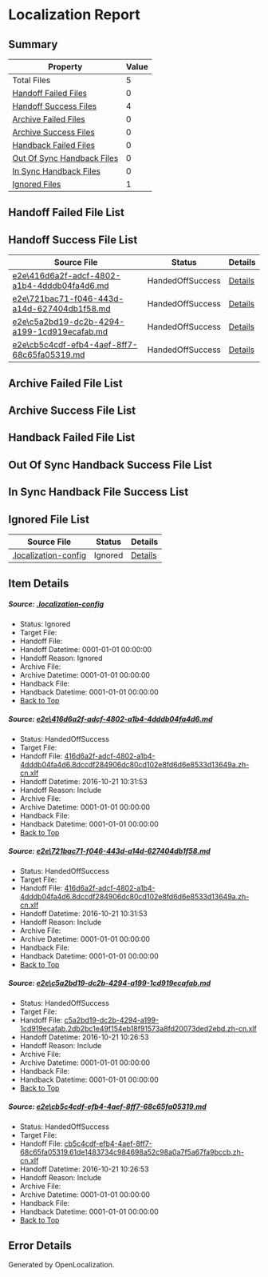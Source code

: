 # <a name='report-top'></a> Localization Report

## Summary
 Property | Value 
 -------- | ----- 
 Total Files | 5
[ Handoff Failed Files ](#handoff-failed-list)| 0
[ Handoff Success Files ](#handoff-success-list)| 4
[ Archive Failed Files ](#archive-failed-list)| 0
[ Archive Success Files ](#archive-success-list)| 0
[ Handback Failed Files ](#handback-failed-list)| 0
[ Out Of Sync Handback Files ](#outofsync-handback-success-list)| 0
[ In Sync Handback Files ](#insync-handback-success-list)| 0
[ Ignored Files ](#ignored-list)| 1

## <a name='handoff-failed-list'></a> Handoff Failed File List

## <a name='handoff-success-list'></a> Handoff Success File List
 Source File | Status | Details 
 ----------- | ------ | ------- 
 [e2e\416d6a2f-adcf-4802-a1b4-4dddb04fa4d6.md](https://github.com/OpenLocalizationTestOrg/ol-test0/blob/0379e5e5428cbaa8d5feec2f6c7ac478377a45c3/e2e/416d6a2f-adcf-4802-a1b4-4dddb04fa4d6.md) | HandedOffSuccess | [Details](#3c4104948f90f022d5c46e3d6168a3e2c912f7c21)
 [e2e\721bac71-f046-443d-a14d-627404db1f58.md](https://github.com/OpenLocalizationTestOrg/ol-test0/blob/0379e5e5428cbaa8d5feec2f6c7ac478377a45c3/e2e/721bac71-f046-443d-a14d-627404db1f58.md) | HandedOffSuccess | [Details](#3c4104948f90f022d5c46e3d6168a3e2c912f7c22)
 [e2e\c5a2bd19-dc2b-4294-a199-1cd919ecafab.md](https://github.com/OpenLocalizationTestOrg/ol-test0/blob/06d3d676e00a1f00fb4fb417218f946d6b055ce6/e2e/c5a2bd19-dc2b-4294-a199-1cd919ecafab.md) | HandedOffSuccess | [Details](#6de655c35a4285de56e12d4a7ceb9c079f07bf203)
 [e2e\cb5c4cdf-efb4-4aef-8ff7-68c65fa05319.md](https://github.com/OpenLocalizationTestOrg/ol-test0/blob/06d3d676e00a1f00fb4fb417218f946d6b055ce6/e2e/cb5c4cdf-efb4-4aef-8ff7-68c65fa05319.md) | HandedOffSuccess | [Details](#4c3ef51738d53aabc47db9256907927a6c6093d64)

## <a name='archive-failed-list'></a> Archive Failed File List

## <a name='archive-success-list'></a> Archive Success File List

## <a name='handback-failed-list'></a> Handback Failed File List

## <a name='outofsync-handback-success-list'></a> Out Of Sync Handback Success File List

## <a name='insync-handback-success-list'></a> In Sync Handback File Success List

## <a name='ignored-list'></a> Ignored File List
 Source File | Status | Details 
 ----------- | ------ | ------- 
 [.localization-config](https://github.com/OpenLocalizationTestOrg/ol-test0/blob/0379e5e5428cbaa8d5feec2f6c7ac478377a45c3/.localization-config) | Ignored | [Details](#c268a05ecaa7ec85942ed632c29928ee5bd6da8d0)

## Item Details
##### <a name='c268a05ecaa7ec85942ed632c29928ee5bd6da8d0'></a> Source: [.localization-config](https://github.com/OpenLocalizationTestOrg/ol-test0/blob/0379e5e5428cbaa8d5feec2f6c7ac478377a45c3/.localization-config)
* Status: Ignored
* Target File: 
* Handoff File: 
* Handoff Datetime: 0001-01-01 00:00:00
* Handoff Reason: Ignored
* Archive File: 
* Archive Datetime: 0001-01-01 00:00:00
* Handback File: 
* Handback Datetime: 0001-01-01 00:00:00
* [Back to Top](#report-top)

##### <a name='3c4104948f90f022d5c46e3d6168a3e2c912f7c21'></a> Source: [e2e\416d6a2f-adcf-4802-a1b4-4dddb04fa4d6.md](https://github.com/OpenLocalizationTestOrg/ol-test0/blob/0379e5e5428cbaa8d5feec2f6c7ac478377a45c3/e2e/416d6a2f-adcf-4802-a1b4-4dddb04fa4d6.md)
* Status: HandedOffSuccess
* Target File: 
* Handoff File: [416d6a2f-adcf-4802-a1b4-4dddb04fa4d6.8dccdf284906dc80cd102e8fd6d6e8533d13649a.zh-cn.xlf](https://github.com/OpenLocalizationTestOrg/ol-test0-handoff/blob/5fca273791b889c55021240299061fa6cc39136b/ol-handoff/OpenLocalizationTestOrg/ol-test0-zhcn/shujia/ht/416d6a2f-adcf-4802-a1b4-4dddb04fa4d6.8dccdf284906dc80cd102e8fd6d6e8533d13649a.zh-cn.xlf)
* Handoff Datetime: 2016-10-21 10:31:53
* Handoff Reason: Include
* Archive File: 
* Archive Datetime: 0001-01-01 00:00:00
* Handback File: 
* Handback Datetime: 0001-01-01 00:00:00
* [Back to Top](#report-top)

##### <a name='3c4104948f90f022d5c46e3d6168a3e2c912f7c22'></a> Source: [e2e\721bac71-f046-443d-a14d-627404db1f58.md](https://github.com/OpenLocalizationTestOrg/ol-test0/blob/0379e5e5428cbaa8d5feec2f6c7ac478377a45c3/e2e/721bac71-f046-443d-a14d-627404db1f58.md)
* Status: HandedOffSuccess
* Target File: 
* Handoff File: [416d6a2f-adcf-4802-a1b4-4dddb04fa4d6.8dccdf284906dc80cd102e8fd6d6e8533d13649a.zh-cn.xlf](https://github.com/OpenLocalizationTestOrg/ol-test0-handoff/blob/5fca273791b889c55021240299061fa6cc39136b/ol-handoff/OpenLocalizationTestOrg/ol-test0-zhcn/shujia/ht/416d6a2f-adcf-4802-a1b4-4dddb04fa4d6.8dccdf284906dc80cd102e8fd6d6e8533d13649a.zh-cn.xlf)
* Handoff Datetime: 2016-10-21 10:31:53
* Handoff Reason: Include
* Archive File: 
* Archive Datetime: 0001-01-01 00:00:00
* Handback File: 
* Handback Datetime: 0001-01-01 00:00:00
* [Back to Top](#report-top)

##### <a name='6de655c35a4285de56e12d4a7ceb9c079f07bf203'></a> Source: [e2e\c5a2bd19-dc2b-4294-a199-1cd919ecafab.md](https://github.com/OpenLocalizationTestOrg/ol-test0/blob/06d3d676e00a1f00fb4fb417218f946d6b055ce6/e2e/c5a2bd19-dc2b-4294-a199-1cd919ecafab.md)
* Status: HandedOffSuccess
* Target File: 
* Handoff File: [c5a2bd19-dc2b-4294-a199-1cd919ecafab.2db2bc1e49f154eb18f91573a8fd20073ded2ebd.zh-cn.xlf](https://github.com/OpenLocalizationTestOrg/ol-test0-handoff/blob/8bbcc022c398841e336fc714e06cf6422f89fd96/ol-handoff/OpenLocalizationTestOrg/ol-test0-zhcn/shujia/ht/c5a2bd19-dc2b-4294-a199-1cd919ecafab.2db2bc1e49f154eb18f91573a8fd20073ded2ebd.zh-cn.xlf)
* Handoff Datetime: 2016-10-21 10:26:53
* Handoff Reason: Include
* Archive File: 
* Archive Datetime: 0001-01-01 00:00:00
* Handback File: 
* Handback Datetime: 0001-01-01 00:00:00
* [Back to Top](#report-top)

##### <a name='4c3ef51738d53aabc47db9256907927a6c6093d64'></a> Source: [e2e\cb5c4cdf-efb4-4aef-8ff7-68c65fa05319.md](https://github.com/OpenLocalizationTestOrg/ol-test0/blob/06d3d676e00a1f00fb4fb417218f946d6b055ce6/e2e/cb5c4cdf-efb4-4aef-8ff7-68c65fa05319.md)
* Status: HandedOffSuccess
* Target File: 
* Handoff File: [cb5c4cdf-efb4-4aef-8ff7-68c65fa05319.61de1483734c984698a52c98a0a7f5a67fa9bccb.zh-cn.xlf](https://github.com/OpenLocalizationTestOrg/ol-test0-handoff/blob/8bbcc022c398841e336fc714e06cf6422f89fd96/ol-handoff/OpenLocalizationTestOrg/ol-test0-zhcn/shujia/ht/cb5c4cdf-efb4-4aef-8ff7-68c65fa05319.61de1483734c984698a52c98a0a7f5a67fa9bccb.zh-cn.xlf)
* Handoff Datetime: 2016-10-21 10:26:53
* Handoff Reason: Include
* Archive File: 
* Archive Datetime: 0001-01-01 00:00:00
* Handback File: 
* Handback Datetime: 0001-01-01 00:00:00
* [Back to Top](#report-top)


## Error Details

Generated by OpenLocalization.
